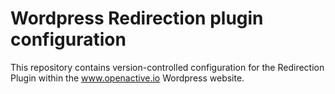 # Wordpress Redirection plugin configuration
This repository contains version-controlled configuration for the Redirection Plugin within the www.openactive.io Wordpress website.
